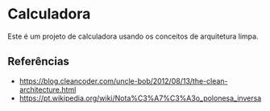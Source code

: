 # Calculadora

Este é um projeto de calculadora usando os conceitos de arquitetura limpa.

## Referências

- https://blog.cleancoder.com/uncle-bob/2012/08/13/the-clean-architecture.html
- https://pt.wikipedia.org/wiki/Nota%C3%A7%C3%A3o_polonesa_inversa